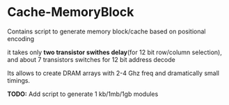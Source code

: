 # Cache-MemoryBlock
Contains script to generate memory block/cache based on positional encoding

it takes only **two transistor swithes delay**(for 12 bit row/column selection), and about 7 transistors switches for 12 bit address decode

Its allows to create DRAM arrays with 2-4 Ghz freq and dramatically small timings.

**TODO:** Add script to generate 1 kb/1mb/1gb modules
